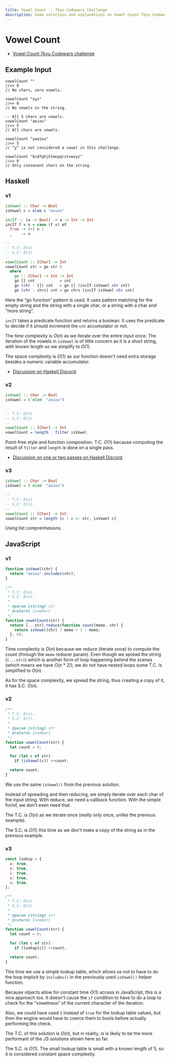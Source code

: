 ```yaml
---
title: Vowel Count :: 7kyu Codewars Challenge
description: Some solutions and explanations on Vowel Count 7kyu Codewars challenge using different approaches and programming languages.
---
```


# Vowel Count

- [Vowel Count 7kyu Codewars challenge](https://www.codewars.com/kata/54ff3102c1bad923760001f3)

## Example Input

```
vowelCount ""
//=> 0
// No chars, zero vowels.

vowelCount "xyz"
//=> 0
// No vowels in the string.

-- All 5 chars are vowels.
vowelCount "aeiou"
//=> 5
// All chars are vowels.

vowelCount "yaeiou"
//=> 5
// “y” is not considered a vowel in this challenge.

vowelCount "bcdfghjklmnpqrstvwxyz"
//=> 0
// Only consonant chars on the string.
```

## Haskell

### v1

```haskell
isVowel :: Char -> Bool
isVowel c = elem c "aeiou"

incIf :: (a -> Bool) -> a -> Int -> Int
incIf f v n = case (f v) of
  True -> (+) n 1
  _    -> n

--
-- T.C: O(n)
-- S.C: O(1)
--
vowelCount :: [Char] -> Int
vowelCount str = go str 0
  where
    go :: [Char] -> Int -> Int
    go [] cnt           = cnt
    go (chr : []) cnt   = go [] (incIf isVowel chr cnt)
    go (chr : chrs) cnt = go chrs (incIf isVowel chr cnt)
```

Here the “go function” pattern is used.
It uses pattern matching for the empty string and the string with a single char, or a string with a char and “more string”.

`incIf` takes a predicate function and returns a boolean.
It uses the predicate to decide if it should increment the `cnt` accumulator or not.

The time complexity is $O(n)$ as we iterate over the entire input once.
The iteration of the vowels in `isVowel` is of little concern as it is a short string, with known length so we simplify to $O(1)$.

The space complexity is $O(1)$ as our function doesn't need extra storage besides a numeric variable accumulator.

- [Discussion on Haskell Discord](https://discord.com/channels/280033776820813825/505367988166197268/1122267086400540722).

### v2

```haskell
isVowel :: Char -> Bool
isVowel = (`elem` "aeiou")

--
-- T.C: O(n).
-- S.C: O(1).
--
vowelCount :: [Char] -> Int
vowelCount = length . filter isVowel
```

Point-free style and function composition.
T.C. $O(1)$ because computing the result of `filter` and `length` is done on a single pass.

- [Discussion on one or two passes on Haskell Discord](https://discord.com/channels/280033776820813825/505367988166197268/1122492590844031127).

### v3

```haskell
isVowel :: Char -> Bool
isVowel = (`elem` "aeiou")

--
-- T.C: O(n).
-- S.C: O(1).
--
vowelCount :: [Char] -> Int
vowelCount str = length [c | c <- str, isVowel c]
```

Using list comprenhesions.

## JavaScript

### v1

```javascript
function isVowel(chr) {
  return "aeiou".includes(chr);
}

/**
 * T.C: O(n).
 * S.C: O(n).
 *
 * @param {string} str
 * @returns {number}
 */
function vowelCount(str) {
  return [...str].reduce(function count(memo, chr) {
    return isVowel(chr) ? memo + 1 : memo;
  }, 0);
}
```

Time complexity is $O(n)$ because we reduce (iterate once) to compute the count (through the `memo` reducer param).
Even though we spread the string (`[...str]`) which is another form of loop happening behind the scenes (which means we have $O(n * 2)$), we do not have nested loops some T.C. is simplified to $O(n)$.

As for the space complexity, we spread the string, thus creating a copy of it, it has S.C. $O(n)$.

### v2

```javascript
/**
 * T.C: O(n).
 * S.C: O(1).
 *
 * @param {string} str
 * @returns {number}
 */
function vowelCount(str) {
  let count = 0;

  for (let c of str)
    if (isVowel(c)) ++count;

  return count;
}
```

We use the same `isVowel()` from the previous solution.

Instead of spreading and then reducing, we simply iterate over each char of the input string.
With reduce, we need a callback function.
With the simple for/of, we don't even need that.

The T.C. is $O(n)$ as we iterate once (really only once, unlike the previous example).

The S.C. is $O(1)$ this time as we don't make a copy of the string as in the previous example.

### v3

```javascript
const lookup = {
  a: true,
  e: true,
  i: true,
  o: true,
  u: true,
};

/**
 * T.C: O(n).
 * S.C: O(1).
 *
 * @param {string} str
 * @returns {number}
 */
function vowelCount(str) {
  let count = 0;

  for (let c of str)
    if (lookup[c]) ++count;

  return count;
}
```

This time we use a simple lookup table, which allows us not to have to do the loop implicit by `includes()` in the previously used `isVowel()` helper function.

Because objects allow for constant time $O(1)$ access in JavaScript, this is a nice approach too.
It doesn't cause the `if` condition to have to do a loop to check for the “vowelness” of the current character of the iteration.

Also, we could have used `1` instead of `true` for the lookup table values, but then the engine would have to coerce them to bools before actually performing the check.

The T.C. of this solution is $O(n)$, but in reality, is is likely to be the more performant of the JS solutions shown here so far.

The S.C. is $O(1)$. The small lookup table is small with a known length of 5, so it is considered constant space complexity.
